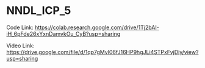 # NNDL_ICP_5
Code Link: https://colab.research.google.com/drive/1Tj2bAI-iH_6pFde26xYxnDamvkOu_CyB?usp=sharing

Video Link: https://drive.google.com/file/d/1qp7gMvl06fJ16HP9hgJLi4STPxFvjDiy/view?usp=sharing
